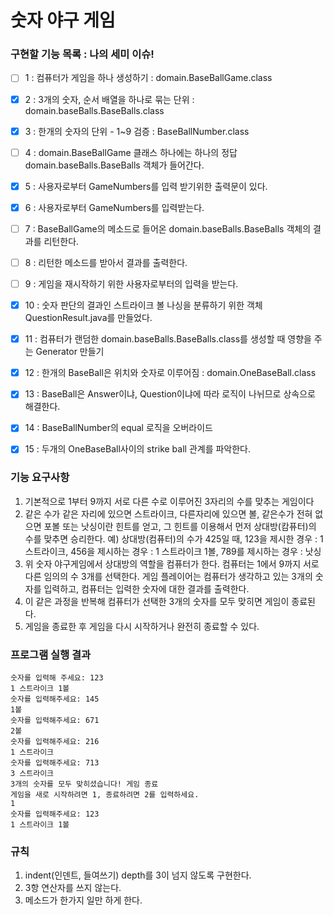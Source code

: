 # 숫자 야구 게임

### 구현할 기능 목록 : 나의 세미 이슈!

- [ ] 1 : 컴퓨터가 게임을 하나 생성하기 : domain.BaseBallGame.class
- [x] 2 : 3개의 숫자, 순서 배열을 하나로 묶는 단위 : domain.baseBalls.BaseBalls.class
- [x] 3 : 한개의 숫자의 단위 - 1~9 검증 : BaseBallNumber.class
- [ ] 4 : domain.BaseBallGame 클래스 하나에는 하나의 정답 domain.baseBalls.BaseBalls 객체가 들어간다.
- [x] 5 : 사용자로부터 GameNumbers를 입력 받기위한 출력문이 있다.
- [x] 6 : 사용자로부터 GameNumbers를 입력받는다.
- [ ] 7 : BaseBallGame의 메소드로 들어온 domain.baseBalls.BaseBalls 객체의 결과를 리턴한다.
- [ ] 8 : 리턴한 메소드를 받아서 결과를 출력한다.
- [ ] 9 : 게임을 재시작하기 위한 사용자로부터의 입력을 받는다.
- [x] 10 : 숫자 판단의 결과인 스트라이크 볼 나싱을 분류하기 위한 객체 QuestionResult.java를 만들었다.
- [x] 11 : 컴퓨터가 랜덤한 domain.baseBalls.BaseBalls.class를 생성할 때 영향을 주는 Generator 만들기
- [x] 12 : 한개의 BaseBall은 위치와 숫자로 이루어짐 : domain.OneBaseBall.class
- [x] 13 : BaseBall은 Answer이냐, Question이냐에 따라 로직이 나뉘므로 상속으로 해결한다.
- [x] 14 : BaseBallNumber의 equal 로직을 오버라이드
- [x] 15 : 두개의 OneBaseBall사이의 strike ball 관계를 파악한다.



### 기능 요구사항

1. 기본적으로 1부터 9까지 서로 다른 수로 이루어진 3자리의 수를 맞추는 게임이다
2. 같은 수가 같은 자리에 있으면 스트라이크, 다른자리에 있으면 볼, 같은수가 전혀 없으면 포볼 또는 낫싱이란 힌트를 얻고, 그 힌트를 이용해서 먼저 상대방(캄퓨터)의 수를 맞추면 승리한다.
   예) 상대방(컴퓨터)의 수가 425일 때, 123을 제시한 경우 : 1 스트라이크, 456을 제시하는 경우 : 1 스트라이크 1볼, 789를 제시하는 경우 : 낫싱
3. 위 숫자 야구게임에서 상대방의 역할을 컴퓨터가 한다. 컴퓨터는 1에서 9까지 서로 다른 임의의 수 3개를 선택한다. 게임 플레이어는 컴퓨터가 생각하고 있는 3개의 숫자를 입력하고, 컴퓨터는 입력한 숫자에 대한 결과를 출력한다.
4. 이 같은 과정을 반복해 컴퓨터가 선택한 3개의 숫자를 모두 맞히면 게임이 종료된다.
5. 게임을 종료한 후 게임을 다시 시작하거나 완전히 종료할 수 있다.



### 프로그램 실행 결과

```
숫자를 입력해 주세요: 123
1 스트라이크 1볼
숫자를 입력해주세요: 145
1볼
숫자를 입력해주세요: 671
2볼
숫자를 입력해주세요: 216
1 스트라이크
숫자를 입력해주세요: 713
3 스트라이크
3개의 숫자를 모두 맞히셨습니다! 게임 종료
게임을 새로 시작하려면 1, 종료하려면 2를 입력하세요.
1
숫자를 입력해주세요: 123
1 스트라이크 1볼
```



### 규칙

1. indent(인덴트, 들여쓰기) depth를 3이 넘지 않도록 구현한다.
2. 3항 연산자를 쓰지 않는다.
3. 메소드가 한가지 일만 하게 한다.